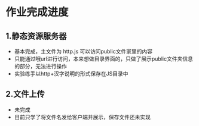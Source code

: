 # 作业完成进度

## 1.静态资源服务器

+ 基本完成，主文件为 http.js 可以访问public文件家里的内容
+ 只能通过哦url进行访问，本来想做目录界面的，只做了展示public文件夹信息的部分，无法进行操作
+ 实验练手以http+汉字说明的形式保存在JS目录中

## 2.文件上传

+ 未完成
+ 目前只学了将文件名发给客户端并展示，保存文件还未实现